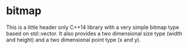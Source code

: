 # bitmap

This is a little header only C++14 library with a very simple bitmap type based
on std::vector. It also provides a two dimensional size type (width and height)
and a two dimensional point type (x and y).
